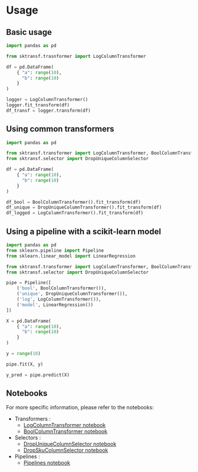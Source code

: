 # Usage


## Basic usage

```python
import pandas as pd

from sktransf.trasnformer import LogColumnTransformer

df = pd.DataFrame(
    { "a": range(10),
      "b": range(10)
    }
)

logger = LogColumnTransformer()
logger.fit_transform(df)
df_transf = logger.transform(df)
```

## Using common transformers

```python
import pandas as pd

from sktransf.transformer import LogColumnTransformer, BoolColumnTransformer
from sktransf.selector import DropUniqueColumnSelector

df = pd.DataFrame(
    { "a": range(10),
      "b": range(10)
    }
)

df_bool = BoolColumnTransformer().fit_transform(df)
df_unique = DropUniqueColumnTransformer().fit_transform(df)
df_logged = LogColumnTransformer().fit_transform(df)
```

## Using a pipeline with a scikit-learn model

```python
import pandas as pd
from sklearn.pipeline import Pipeline
from sklearn.linear_model import LinearRegression

from sktransf.transformer import LogColumnTransformer, BoolColumnTransformer
from sktransf.selector import DropUniqueColumnSelector

pipe = Pipeline([
    ('bool', BoolColumnTransformer()),
    ('unique', DropUniqueColumnTransformer()),
    ('log', LogColumnTransformer()),
    ('model', LinearRegression())
])

X = pd.DataFrame(
    { "a": range(10),
      "b": range(10)
    }
)

y = range(10)

pipe.fit(X, y)

y_pred = pipe.predict(X)
```

## Notebooks

For more specific information, please refer to the notebooks: 

* Transformers : 
  * [LogColumnTransformer notebook](https://github.com/AlexandreGazagnes/scikit-transformers/blob/main/docs/notebooks/transformer/LogColumnTransformer.ipynb)
  * [BoolColumnTransformer notebook](https://github.com/AlexandreGazagnes/scikit-transformers/blob/main/docs/notebooks/transformer/BoolColumnTransformer.ipynb)
* Selectors : 
  * [DropUniqueColumnSelector notebook](https://github.com/AlexandreGazagnes/scikit-transformers/blob/main/docs/notebooks/selector/DropUniqueColumnSelector.ipynb)
  * [DropSkuColumnSelector notebook](https://github.com/AlexandreGazagnes/scikit-transformers/blob/main/docs/notebooks/selector/DropSkuColumnSelector.ipynb)
* Pipelines :
  * [Pipelines notebook](https://github.com/AlexandreGazagnes/scikit-transformers/blob/main/docs/notebooks/Pipelines.ipynb)

